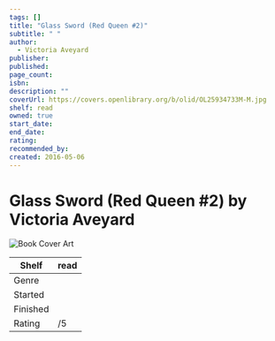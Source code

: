 ```yaml
---
tags: []
title: "Glass Sword (Red Queen #2)"
subtitle: " "
author:
  - Victoria Aveyard
publisher: 
published: 
page_count: 
isbn: 
description: ""
coverUrl: https://covers.openlibrary.org/b/olid/OL25934733M-M.jpg
shelf: read
owned: true
start_date: 
end_date: 
rating: 
recommended_by: 
created: 2016-05-06
---
```


# Glass Sword (Red Queen #2) by Victoria Aveyard

![Book Cover Art](https://covers.openlibrary.org/b/olid/OL25934733M-M.jpg)

| Shelf | read |
| --- | --- |
| Genre |  |
| Started |  |
| Finished |  |
| Rating | /5 |

